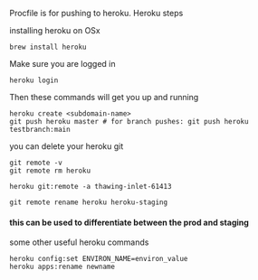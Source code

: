 Procfile is for pushing to heroku. Heroku steps

installing heroku on OSx

```
brew install heroku
```

Make sure you are logged in

```
heroku login
```

Then these commands will get you up and running

```
heroku create <subdomain-name>
git push heroku master # for branch pushes: git push heroku testbranch:main
```

you can delete your heroku git

```
git remote -v
git remote rm heroku
```

```
heroku git:remote -a thawing-inlet-61413
```

```
git remote rename heroku heroku-staging
```

#### this can be used to differentiate between the prod and staging

some other useful heroku commands

```
heroku config:set ENVIRON_NAME=environ_value
heroku apps:rename newname
```
